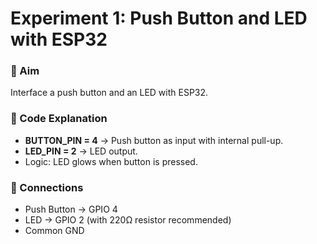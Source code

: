 # Experiment 1: Push Button and LED with ESP32  

### 🎯 Aim  
Interface a push button and an LED with ESP32.  

### 📜 Code Explanation  
- **BUTTON_PIN = 4** → Push button as input with internal pull-up.  
- **LED_PIN = 2** → LED output.  
- Logic: LED glows when button is pressed.  

### 🔌 Connections  
- Push Button → GPIO 4  
- LED → GPIO 2 (with 220Ω resistor recommended)  
- Common GND  

